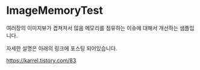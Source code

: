 # ImageMemoryTest

여러장의 이미지뷰가 겹쳐져서 많음 메모리를 점유하는 이슈에 대해서 개선하는 샘플입니다.

자세한 설명은 아래의 링크에 포스팅 되어있습니다.

https://karrel.tistory.com/83
